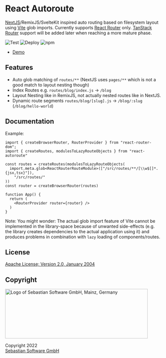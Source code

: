 # React Autoroute

[NextJS](https://nextjs.org/docs/routing/introduction)/RemixJS/SvelteKit inspired auto routing based on filesystem layout using [Vite](https://vitejs.dev) glob imports. Currently supports [React Router](https://reactrouter.com/en/main) only. [TanStack Router](https://tanstack.com/router/v1) support will be added later when reaching a more mature phase.

![Test](https://github.com/sebastian-software/react-autoroute/actions/workflows/test.yml/badge.svg)
![Deploy](https://github.com/sebastian-software/react-autoroute/actions/workflows/deploy.yml/badge.svg)
![npm](https://img.shields.io/npm/v/react-autoroute)

- [Demo](https://sebastian-software.github.io/react-autoroute/index.html)

## Features

- Auto glob matching of `routes/**` (NextJS uses `pages/**` which is not a good match to layout nesting though)
- Index Routes e.g. `routes/blog/index.js` → `/blog`
- Layout Nesting like in RemixJS, not actually nested routes like in NextJS.
- Dynamic route segments `routes/blog/[slug].js` → `/blog/:slug` (`/blog/hello-world`)

## Documentation

Example:

```tsx
import { createBrowserRouter, RouterProvider } from "react-router-dom";
import { createRoutes, modulesToLazyRouteObjects } from "react-autoroute"

const routes = createRoutes(modulesToLazyRouteObjects(
  import.meta.glob<ReactRouterRouteModule>(["/src/routes/**/[\\w$[]*.{jsx,tsx}"]),
    "/src/routes/"
))
const router = createBrowserRouter(routes)

function App() {
  return (
    <RouterProvider router={router} />
  )
}
```

Note: You might wonder: The actual glob import feature of Vite cannot be implemented in the library-space because
of unwanted side-effects (e.g. the library creates dependencies to the actual application using it)
and produces problems in combination with `lazy` loading of components/routes.

## License

[Apache License; Version 2.0, January 2004](http://www.apache.org/licenses/LICENSE-2.0)

## Copyright

<img src="https://cdn.rawgit.com/sebastian-software/sebastian-software-brand/0d4ec9d6/sebastiansoftware-en.svg" alt="Logo of Sebastian Software GmbH, Mainz, Germany" width="460" height="160"/>

Copyright 2022<br/>[Sebastian Software GmbH](http://www.sebastian-software.de)
